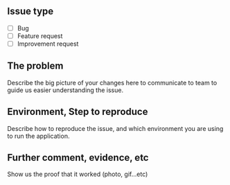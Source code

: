 ## Issue type
- [ ] Bug
- [ ] Feature request
- [ ] Improvement request

## The problem
Describe the big picture of your changes here to communicate to team to guide us easier understanding the issue.


## Environment, Step to reproduce
Describe how to reproduce the issue, and which environment you are using to run the application.


## Further comment, evidence, etc
Show us the proof that it worked (photo, gif...etc)